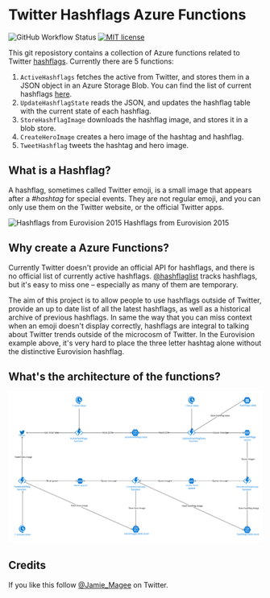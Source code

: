# Twitter Hashflags Azure Functions

![GitHub Workflow Status](https://img.shields.io/github/workflow/status/JamieMagee/hashflags-function/Build%20and%20Deploy?style=for-the-badge)
[![MIT license](https://img.shields.io/badge/license-MIT-blue.svg?style=for-the-badge)](https://opensource.org/licenses/MIT)

This git reposistory contains a collection of Azure functions related to Twitter [hashflags](http://hashfla.gs/). Currently there are 5 functions:

1. `ActiveHashflags` fetches the active  from Twitter, and stores them in a JSON object in an Azure Storage Blob. You can find the list of current hashflags [here](https://hashflags.blob.core.windows.net/json/activeHashflags).
1. `UpdateHashflagState` reads the JSON, and updates the hashflag table with the current state of each hashflag.
1. `StoreHashflagImage` downloads the hashflag image, and stores it in a blob store.
1. `CreateHeroImage` creates a hero image of the hashtag and hashflag.
1. `TweetHashflag` tweets the hashtag and hero image.

## What is a Hashflag?

A hashflag, sometimes called Twitter emoji, is a small image that appears after a *#hashtag* for special events. They are not regular emoji, and you can only use them on the Twitter website, or the official Twitter apps.

![Hashflags from Eurovision 2015](https://i.imgur.com/f2tdQc3.png)
Hashflags from Eurovision 2015

## Why create a Azure Functions?

Currently Twitter doesn't provide an official API for hashflags, and there is no official list of currently active hashflags. [@hashflaglist](https://twitter.com/hashflaglist) tracks hashflags, but it's easy to miss one – especially as many of them are temporary.

The aim of this project is to allow people to use hashflags outside of Twitter, provide an up to date list of all the latest hashflags, as well as a historical archive of previous hashflags. In same the way that you can miss context when an emoji doesn't display correctly, hashflags are integral to talking about Twitter trends outside of the microcosm of Twitter. In the Eurovision example above, it's very hard to place the three letter hashtag alone without the distinctive Eurovision hashflag.

## What's the architecture of the functions?

![Architectural diagram of the functions](images/architecture.svg)

## Credits

If you like this follow [@Jamie_Magee](https://twitter.com/Jamie_Magee) on Twitter.